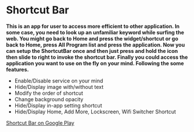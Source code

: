 Shortcut Bar 
============

**This is an app for user to access more efficient to other application. In some case, you need to look up an unfamiliar keyword while surfing the web. You might go back to Home and press the widget/shortcut or go back to Home, press All Program list and press the application. Now you can setup the ShortcutBar once and then just press and hold the icon then slide to right to invoke the shortcut bar. Finally you could access the application you want to use on the fly on your mind. Following the some features.**

+ Enable/Disable service on your mind
+ Hide/Display image with/without text
+ Modify the order of shortcut
+ Change background opacity
+ Hide/Display in-app setting shortcut
+ Hide/Display Home, Add More, Lockscreen, Wifi Switcher Shortcut

[Shortcut Bar on Google Play](https://play.google.com/store/apps/details?id=com.newman.shortcutbar)
